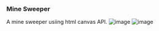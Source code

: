 ### Mine Sweeper
A mine sweeper usiing html canvas API.
![image](https://github.com/carlobagnoli/mine-sweeper/assets/55559805/5501b6bd-3ef1-4248-917e-c66f161d899f)
![image](https://github.com/carlobagnoli/mine-sweeper/assets/55559805/fb2c0a41-3be3-4cbc-8308-9bab92f12d70)
